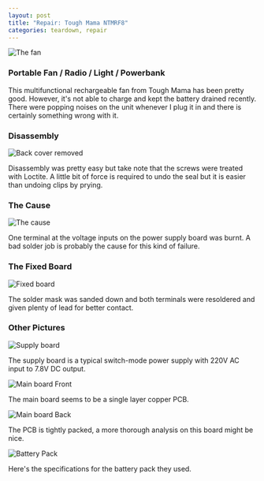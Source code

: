```yaml
---
layout: post
title: "Repair: Tough Mama NTMRF8"
categories: teardown, repair
---
```

![The fan](/_assets/fan_teardown/overview.jpg)

### Portable Fan / Radio / Light / Powerbank 

This multifunctional rechargeable fan from Tough Mama has been pretty good. However, it's not able to charge and kept the battery drained recently. There were popping noises on the unit whenever I plug it in and there is certainly something wrong with it.

### Disassembly
![Back cover removed](/_assets/fan_teardown/boards.jpg)

Disassembly was pretty easy but take note that the screws were treated with Loctite. A little bit of force is required to undo the seal but it is easier than undoing clips by prying.

### The Cause
![The cause](/_assets/fan_teardown/power_back.jpg)

One terminal at the voltage inputs on the power supply board was burnt. A bad solder job is probably the cause for this kind of failure.

### The Fixed Board

![Fixed board](/_assets/fan_teardown/power_fixed.jpg)

The solder mask was sanded down and both terminals were resoldered and given plenty of lead for better contact.

### Other Pictures
![Supply board](/_assets/fan_teardown/power_front_labelled.png)

The supply board is a typical switch-mode power supply with 220V AC input to 7.8V DC output.

![Main board Front](/_assets/fan_teardown/control_front.jpg)

The main board seems to be a single layer copper PCB. 

![Main board Back](/_assets/fan_teardown/control_back.jpg)

The PCB is tightly packed, a more thorough analysis on this board might be nice.

![Battery Pack](/_assets/fan_teardown/battery.jpg)

Here's the specifications for the battery pack they used.